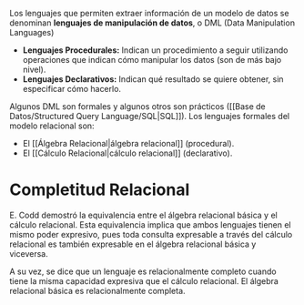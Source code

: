 Los lenguajes que permiten extraer información de un modelo de datos se denominan **lenguajes de manipulación de datos**, o DML (Data Manipulation Languages)
- **Lenguajes Procedurales:** Indican un procedimiento a seguir utilizando operaciones que indican cómo manipular los datos (son de más bajo nivel).
- **Lenguajes Declarativos:** Indican qué resultado se quiere obtener, sin especificar cómo hacerlo.

Algunos DML son formales y algunos otros son prácticos ([[Base de Datos/Structured Query Language/SQL|SQL]]).
Los lenguajes formales del modelo relacional son:
- El [[Álgebra Relacional|álgebra relacional]] (procedural).
- El [[Cálculo Relacional|cálculo relacional]] (declarativo).

# Completitud Relacional

E. Codd demostró la equivalencia entre el álgebra relacional básica y el cálculo relacional.
Esta equivalencia implica que ambos lenguajes tienen el mismo poder expresivo, pues toda consulta expresable a través del cálculo relacional es también expresable en el álgebra relacional básica y viceversa.

A su vez, se dice que un lenguaje es relacionalmente completo cuando tiene la misma capacidad expresiva que el cálculo relacional. El álgebra relacional básica es relacionalmente completa.